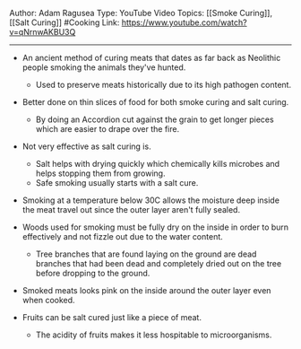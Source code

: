
Author: Adam Ragusea
Type: YouTube Video
Topics: [[Smoke Curing]], [[Salt Curing]] #Cooking
Link: https://www.youtube.com/watch?v=qNrnwAKBU3Q

---
- An ancient method of curing meats that dates as far back as Neolithic people smoking the animals they've hunted.
	- Used to preserve meats historically due to its high pathogen content.
- Better done on thin slices of food for both smoke curing and salt curing.
	- By doing an Accordion cut against the grain to get longer pieces which are easier to drape over the fire.
- Not very effective as salt curing is.
	- Salt helps with drying quickly which chemically kills microbes and helps stopping them from growing.
	- Safe smoking usually starts with a salt cure.
- Smoking at a temperature below 30C allows the moisture deep inside the meat travel out since the outer layer aren't fully sealed.
- Woods used for smoking must be fully dry on the inside in order to burn effectively and not fizzle out due to the water content.
	- Tree branches that are found laying on the ground are dead branches that had been dead and completely dried out on the tree before dropping to the ground.
- Smoked meats looks pink on the inside around the outer layer even when cooked.

- Fruits can be salt cured just like a piece of meat.
	- The acidity of fruits makes it less hospitable to microorganisms.